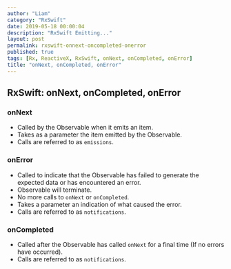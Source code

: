 ```yaml
---
author: "Liam"
category: "RxSwift"
date: 2019-05-18 00:00:04
description: "RxSwift Emitting..."
layout: post
permalink: rxswift-onnext-oncompleted-onerror
published: true
tags: [Rx, ReactiveX, RxSwift, onNext, onCompleted, onError]
title: "onNext, onCompleted, onError"
---
```


## RxSwift: onNext, onCompleted, onError

### onNext
- Called by the Observable when it emits an item.
- Takes as a parameter the item emitted by the Observable.
- Calls are referred to as `emissions`.

### onError
- Called to indicate that the Observable has failed to generate the expected data or has encountered an error.
- Observable will terminate.
- No more calls to `onNext` or `onCompleted`.
- Takes a parameter an indication of what caused the error.
- Calls are referred to as `notifications`.

### onCompleted
- Called after the Observable has called `onNext` for a final time (If no errors have occurred).
- Calls are referred to as `notifications`.
